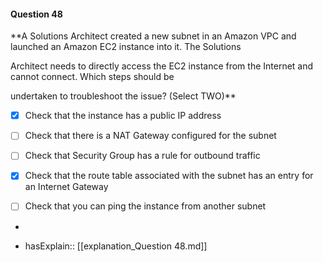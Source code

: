 #### Question  48


**A Solutions Architect created a new subnet in an Amazon VPC and launched an Amazon EC2 instance into it. The Solutions

Architect needs to directly access the EC2 instance from the Internet and cannot connect. Which steps should be

undertaken to troubleshoot the issue? (Select TWO)**


- [x] Check that the instance has a public IP address


- [ ] Check that there is a NAT Gateway configured for the subnet


- [ ] Check that Security Group has a rule for outbound traffic


- [x] Check that the route table associated with the subnet has an entry for an Internet Gateway


- [ ] Check that you can ping the instance from another subnet


*

- hasExplain:: [[explanation_Question  48.md]]